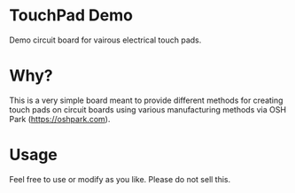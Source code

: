 # TouchPad Demo
Demo circuit board for vairous electrical touch pads.

# Why?
This is a very simple board meant to provide different methods for creating touch pads on circuit boards using various manufacturing methods via OSH Park (https://oshpark.com).

# Usage
Feel free to use or modify as you like.  Please do not sell this.
